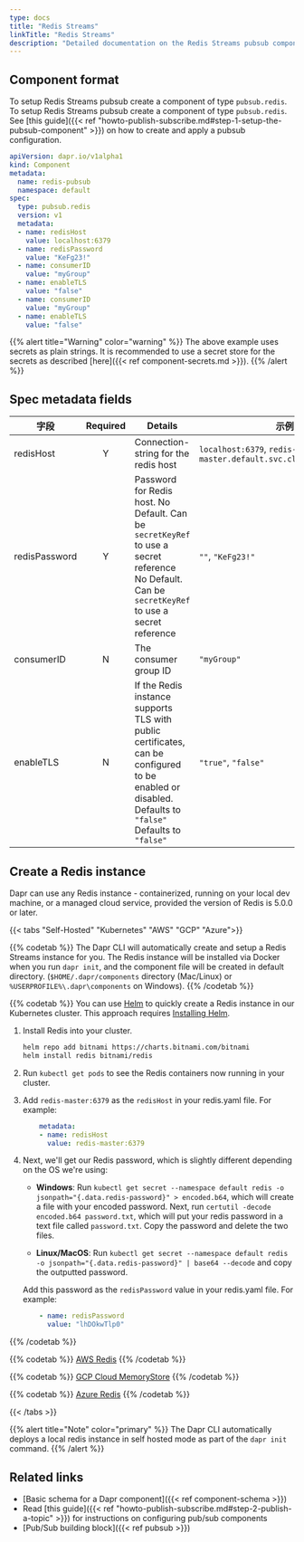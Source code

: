 ```yaml
---
type: docs
title: "Redis Streams"
linkTitle: "Redis Streams"
description: "Detailed documentation on the Redis Streams pubsub component"
---
```


## Component format

To setup Redis Streams pubsub create a component of type `pubsub.redis`. To setup Redis Streams pubsub create a component of type `pubsub.redis`. See [this guide]({{< ref "howto-publish-subscribe.md#step-1-setup-the-pubsub-component" >}}) on how to create and apply a pubsub configuration.

```yaml
apiVersion: dapr.io/v1alpha1
kind: Component
metadata:
  name: redis-pubsub
  namespace: default
spec:
  type: pubsub.redis
  version: v1
  metadata:
  - name: redisHost
    value: localhost:6379
  - name: redisPassword
    value: "KeFg23!"
  - name: consumerID
    value: "myGroup"
  - name: enableTLS
    value: "false"
  - name: consumerID
    value: "myGroup"
  - name: enableTLS
    value: "false"
```

{{% alert title="Warning" color="warning" %}}
The above example uses secrets as plain strings. It is recommended to use a secret store for the secrets as described [here]({{< ref component-secrets.md >}}).
{{% /alert %}}

## Spec metadata fields

| 字段            | Required | Details                                                                                                                                               | 示例                                                              |
| ------------- |:--------:| ----------------------------------------------------------------------------------------------------------------------------------------------------- | --------------------------------------------------------------- |
| redisHost     |    Y     | Connection-string for the redis host                                                                                                                  | `localhost:6379`, `redis-master.default.svc.cluster.local:6379` |
| redisPassword |    Y     | Password for Redis host. No Default. Can be `secretKeyRef` to use a secret reference No Default. Can be `secretKeyRef` to use a secret reference      | `""`, `"KeFg23!"`                                               |
| consumerID    |    N     | The consumer group ID                                                                                                                                 | `"myGroup"`                                                     |
| enableTLS     |    N     | If the Redis instance supports TLS with public certificates, can be configured to be enabled or disabled. Defaults to `"false"` Defaults to `"false"` | `"true"`, `"false"`                                             |

## Create a Redis instance

Dapr can use any Redis instance - containerized, running on your local dev machine, or a managed cloud service, provided the version of Redis is 5.0.0 or later.

{{< tabs "Self-Hosted" "Kubernetes" "AWS" "GCP" "Azure">}}

{{% codetab %}}
The Dapr CLI will automatically create and setup a Redis Streams instance for you. The Redis instance will be installed via Docker when you run `dapr init`, and the component file will be created in default directory. (`$HOME/.dapr/components` directory (Mac/Linux) or `%USERPROFILE%\.dapr\components` on Windows).
{{% /codetab %}}

{{% codetab %}}
You can use [Helm](https://helm.sh/) to quickly create a Redis instance in our Kubernetes cluster. This approach requires [Installing Helm](https://github.com/helm/helm#install).

1. Install Redis into your cluster.
    ```bash
    helm repo add bitnami https://charts.bitnami.com/bitnami
    helm install redis bitnami/redis
    ```

2. Run `kubectl get pods` to see the Redis containers now running in your cluster.
3. Add `redis-master:6379` as the `redisHost` in your redis.yaml file. For example:

    ```yaml
        metadata:
        - name: redisHost
          value: redis-master:6379
    ```

4. Next, we'll get our Redis password, which is slightly different depending on the OS we're using:
    - **Windows**: Run `kubectl get secret --namespace default redis -o jsonpath="{.data.redis-password}" > encoded.b64`, which will create a file with your encoded password. Next, run `certutil -decode encoded.b64 password.txt`, which will put your redis password in a text file called `password.txt`. Copy the password and delete the two files.

    - **Linux/MacOS**: Run `kubectl get secret --namespace default redis -o jsonpath="{.data.redis-password}" | base64 --decode` and copy the outputted password.

    Add this password as the `redisPassword` value in your redis.yaml file. For example:

    ```yaml
        - name: redisPassword
          value: "lhDOkwTlp0"
    ```
{{% /codetab %}}

{{% codetab %}}
[AWS Redis](https://aws.amazon.com/redis/)
{{% /codetab %}}

{{% codetab %}}
[GCP Cloud MemoryStore](https://cloud.google.com/memorystore/)
{{% /codetab %}}

{{% codetab %}}
[Azure Redis](https://docs.microsoft.com/en-us/azure/azure-cache-for-redis/quickstart-create-redis)
{{% /codetab %}}

{{< /tabs >}}


{{% alert title="Note" color="primary" %}}
The Dapr CLI automatically deploys a local redis instance in self hosted mode as part of the `dapr init` command.
{{% /alert %}}

## Related links
- [Basic schema for a Dapr component]({{< ref component-schema >}})
- Read [this guide]({{< ref "howto-publish-subscribe.md#step-2-publish-a-topic" >}}) for instructions on configuring pub/sub components
- [Pub/Sub building block]({{< ref pubsub >}})